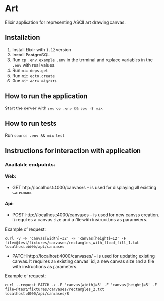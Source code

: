 # Art

Elixir application for representing ASCII art drawing canvas.

## Installation

1. Install Elixir with `1.12` version
2. Install PostgreSQL
3. Run `cp .env.example .env` in the terminal and replace variables in the `.env` with real values.
4. Run `mix deps.get`
5. Run `mix ecto.create`
6. Run `mix ecto.migrate`

## How to run the application

Start the server with `source .env && iex -S mix`

## How to run tests

Run `source .env && mix test`

## Instructions for interaction with application

### Available endpoints:

#### Web:

- GET http://localhost:4000/canvases – is used for displaying all existing canvases

#### Api:

- POST http://localhost:4000/canvases – is used for new canvas creation. It requires a canvas size and a file with instructions as parameters.

Example of request: 

`curl -v -F 'canvas[width]=32' -F 'canvas[height]=12' -F file=@test/fixtures/canvases/rectangles_with_flood_fill_1.txt localhost:4000/api/canvases`


- PATCH http://localhost:4000/canvases/<id> – is used for updating existing canvas. It requires an existing canvas' id, a new canvas size and a file with instructions as parameters.


Example of request:

`curl --request PATCH -v -F 'canvas[width]=5' -F 'canvas[height]=5' -F file=@test/fixtures/canvases/rectangles_2.txt localhost:4000/api/canvases/8`
